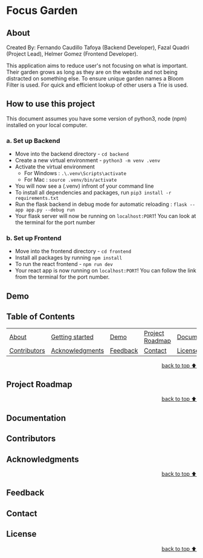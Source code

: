 # Focus Garden

## About<!-- Required -->
Created By:
Fernando Caudillo Tafoya (Backend Developer),
Fazal Quadri (Project Lead),
Helmer Gomez (Frontend Developer).

This application aims to reduce user's not focusing on what is important. Their garden grows as long as they are on the website and not being distracted on something else. To ensure unique garden names a Bloom Filter is used. For quick and efficient lookup of other users a Trie is used.

## How to use this project<!-- Required -->

This document assumes you have some version of python3, node (npm) installed on your local computer.

### a. Set up Backend
* Move into the backend directory -  ` cd backend `
* Create a new virtual environment - ` python3 -m venv .venv `
* Activate the virtual environment
  * For Windows : ` .\.venv\Scripts\activate `
  * For Mac : ` source .venv/bin/activate `
* You will now see a (.venv) infront of your command line
* To install all dependencies and packages, run ` pip3 install -r requirements.txt `
* Run the flask backend in debug mode for automatic reloading : ` flask --app app.py --debug run `
*  Your flask server will now be running on ` localhost:PORT `! You can look at the terminal for the port number

### b. Set up Frontend
* Move into the frontend directory - ` cd frontend `
* Install all packages by running ` npm install `
* To run the react frontend - ` npm run dev `
* Your react app is now running on ` localhost:PORT `! You can follow the link from the terminal for the port number.

## Demo<!-- Required -->
<!-- 
* You can add a demo here GH supports images/ GIFs/videos 
* 
* It's recommended to use GIFs as they are more dynamic
-->


## Table of Contents<!-- Optional -->
<!-- 
* This section is optional, yet having a contents table 
* helps keeping your README readable and more professional.
* 
* If you are not familiar with HTML, no worries we all been there :D 
* Review learning resources to create anchor links. 
-->


<dev align="center">
    <table align="center">
        <tr>
            <td><a href="#about">About</a></td>        
            <td><a href="#how-to-use-this-project">Getting started</td>
            <td><a href="#demo">Demo</a></td>
            <td><a href="#project-roadmap--">Project Roadmap</a></td>
            <td><a href="#documentation">Documentation</a></td>
        </tr>
        <tr>
            <td><a href="#contributors">Contributors</a></td>
            <td><a href="#acknowledgments">Acknowledgments</a></td>
            <td><a href="#feedback">Feedback</a></td>
            <td><a href="#contact">Contact</a></td>
            <td><a href="#license">License</a></td>
        </tr>
    </table>
</dev>


<!-- - Use this html element to create a back to top button. -->
<p align="right"><a href="#how-to-use-this-project">back to top ⬆️</a></p>


## Project Roadmap <!-- Optional --> <!-- add learning_Rs-->
<!-- 
* Add this section in case the project has different phases
* 
* Under production or will be updated.
-->


<!-- - Use this html element to create a back to top button. -->
<p align="right"><a href="#how-to-use-this-project">back to top ⬆️</a></p>



## Documentation<!-- Optional -->
<!-- 
* You may add any documentation or Wikis here
* 
* 
-->


## Contributors<!-- Required -->
<!-- 
* Without contribution we wouldn't have open source. 
* 
* Generate github contributors Image here https://contrib.rocks/preview?repo=angular%2Fangular-ja
-->


## Acknowledgments<!-- Optional -->
<!-- 
* Credit where it's do 
* 
* Feel free to share your inspiration sources, Stackoverflow questions, github repos, tools etc.
-->


<!-- - Use this html element to create a back to top button. -->
<p align="right"><a href="#how-to-use-this-project">back to top ⬆️</a></p>


## Feedback<!-- Required -->
<!-- 
* You can add contacts information like your email and social media account 
* 
* Also it's common to add some PR guidance.
-->

## Contact<!-- Required -->
<!-- 
* add your email and contact info here
* 
* 
-->


## License<!-- Optional -->
<!-- 
* Here you can add project license for copyrights and distribution 
* 
* check this website for an easy reference https://choosealicense.com/)
-->


<!-- - Use this html element to create a back to top button. -->
<p align="right"><a href="#how-to-use-this-project">back to top ⬆️</a></p>
